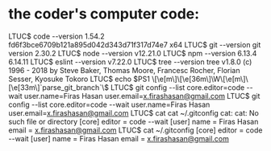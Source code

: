# the coder's computer code:
LTUC$ code --version
1.54.2
fd6f3bce6709b121a895d042d343d71f317d74e7
x64
LTUC$ git --version
git version 2.30.2
LTUC$ node --version
v12.21.0
LTUC$ npm --version 6.13.4
6.14.11
LTUC$ eslint --version
v7.22.0
LTUC$ tree --version
tree v1.8.0 (c) 1996 - 2018 by Steve Baker, Thomas Moore, Francesc Rocher, Florian Sesser, Kyosuke Tokoro
LTUC$ echo $PS1
\[\e[m\]\[\e[36m\]\W\[\e[m\]\[\e[33m\]`parse_git_branch`\$
LTUC$ git config --list
core.editor=code --wait
user.name=Firas Hasan
user.email=x.firashasan@gmail.com
LTUC$ git config --list
core.editor=code --wait
user.name=Firas Hasan
user.email=x.firashasan@gmail.com
LTUC$ cat cat ~/.gitconfig
cat: cat: No such file or directory
[core]
        editor = code --wait
[user]
        name = Firas Hasan
        email = x.firashasan@gmail.com
LTUC$ cat ~/.gitconfig
[core]
        editor = code --wait
[user]
        name = Firas Hasan
        email = x.firashasan@gmail.com